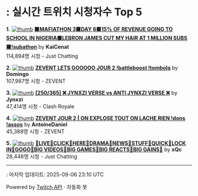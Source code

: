 # : 실시간 트위치 시청자수 Top 5

**1.** [![thumb](https://static-cdn.jtvnw.net/previews-ttv/live_user_kaicenat-320x180.jpg)](https://twitch.tv/KaiCenat)
**[🟪MAFIATHON 3🟪DAY 6🟪15% OF REVENUE GOING TO SCHOOL IN NIGERIA🟪LEBRON JAMES CUT MY HAIR AT 1 MILLION SUBS🟪!subathon](https://twitch.tv/KaiCenat)** by **KaiCenat**<br>114,894명 시청  - Just Chatting

**2.** [![thumb](https://static-cdn.jtvnw.net/previews-ttv/live_user_domingo-320x180.jpg)](https://twitch.tv/Domingo)
**[ZEVENT LETS GOOOOO JOUR 2 !battleboost !tombola](https://twitch.tv/Domingo)** by **Domingo**<br>107,987명 시청  - ZEVENT

**3.** [![thumb](https://static-cdn.jtvnw.net/previews-ttv/live_user_jynxzi-320x180.jpg)](https://twitch.tv/Jynxzi)
**[[250/365] ❌ JYNXZI VERSE vs ANTI JYNXZI VERSE ❌](https://twitch.tv/Jynxzi)** by **Jynxzi**<br>47,414명 시청  - Clash Royale

**4.** [![thumb](https://static-cdn.jtvnw.net/previews-ttv/live_user_antoinedaniel-320x180.jpg)](https://twitch.tv/AntoineDaniel)
**[ZEVENT JOUR 2 | ON EXPLOSE TOUT ON LACHE RIEN !dons !assos](https://twitch.tv/AntoineDaniel)** by **AntoineDaniel**<br>45,388명 시청  - ZEVENT

**5.** [![thumb](https://static-cdn.jtvnw.net/previews-ttv/live_user_xqc-320x180.jpg)](https://twitch.tv/xQc)
**[🖖LIVE🖖CLICK🖖HERE🖖DRAMA🖖NEWS🖖STUFF🖖QUICK🖖LOCK IN🖖GOGO🖖BIG VIDEOS🖖BIG GAMES🖖BIG REACTS🖖BIG GAINS🖖](https://twitch.tv/xQc)** by **xQc**<br>28,448명 시청  - Just Chatting


---
: 마지막 업데이트: 2025-09-06 23:10 UTC

Powered by [Twitch API](https://dev.twitch.tv/docs/api/reference) · 자동화 봇